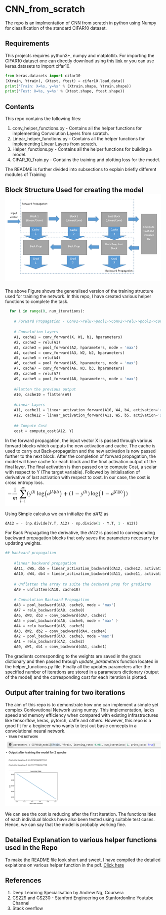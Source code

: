 # CNN_from_scratch
The repo is an implmentation of CNN from scratch in python using Numpy for classification of the standard CIFAR10 dataset.

## Requirements
This projects requires python3+, numpy and matplotlib. For importing the CIFAR10 dataset one can directly download using this [link](https://www.cs.toronto.edu/~kriz/cifar.html) or you can use keras.datasets to import cifar10.
```python
from keras.datasets import cifar10
(Xtrain, Ytrain), (Xtest, Ytest) = cifar10.load_data()
print('Train: X=%s, y=%s' % (Xtrain.shape, Ytrain.shape))
print('Test: X=%s, y=%s' % (Xtest.shape, Ytest.shape))
```

## Contents
This repo contains the following files:
1. conv_helper_functions.py - Contains all the helper functions for implementing Convolution Layers from scratch.
2. Linear_helper_functions.py - Contains all the helper functions for implementing Linear Layers from scratch.
3. Helper_functions.py - Contains all the helper functions for building a model.
4. CIFAR_10_Train.py - Contains the training and plotting loss for the model.

The README is further divided into subsections to explain briefly different modules of Training

## Block Structure Used for creating the model ![alt text](https://github.com/carankt/CNN_from_scratch/blob/master/Block%20Structure.png)
The above Figure shows the generalised version of the training structure used for training the network. In this repo, I have created various helper functions to complete the task.

```python
  for i in range(0, num_iterations):

    # Forward Propagation - Conv1->relu->pool1->Conv2->relu->pool2->Conv3->relu->pool3->flatten->lin->relu->lin->sigmoid
    
    # Convolution Layers
    A1, cache1 = conv_forward(X, W1, b1, hparameters)
    A2, cache2 = relu(A1)
    A3, cache3 = pool_forward(A2, hparameters, mode = 'max')
    A4, cache4 = conv_forward(A3, W2, b2, hparameters)
    A5, cache5 = relu(A4)
    A6, cache6 = pool_forward(A5, hparameters, mode = 'max')
    A7, cache7 = conv_forward(A6, W3, b3, hparameters)
    A8, cache8 = relu(A7)
    A9, cache9 = pool_forward(A8, hparameters, mode = 'max')

    #Flatten the previous output
    A10, cache10 = flatten(A9)

    #Linear Layers
    A11, cache11 = linear_activation_forward(A10, W4, b4, activation='relu')
    A12, cache12 = linear_activation_forward(A11, W5, b5, activation='sigmoid')

    ## Compute Cost
    cost = compute_cost(A12, Y)
```
In the forward propagation, the input vector X is passed through various forward blocks which outputs the new activation and cache. The  cache is used to carry out Back-propagation and the new activation is now passed further to the next block.
After the completion of forward propagation, the model will have cache for each block and the final activation output of the final layer. The final activation is then passed on to compute Cost, a scalar with respect to Y (The target variable). Followed by initialisation of derivative of last activation with respect to cost. In our case, the cost is cross entropy loss.![alt text](https://github.com/carankt/CNN_from_scratch/blob/master/Loss%20Function.png)

Using Simple calculus we can initialize the *dA12* as 
```python
dA12 = - (np.divide(Y.T, A12) - np.divide(1 - Y.T, 1 - A12))
```
For Back Propagating the derivative, the *dA12* is passed to corresponding backward propagation blocks that only saves the parameters necesarry for updating weights. 
```python
## backward propagation

    #linear backward propagation
    dA11, dW5, db5 = linear_activation_backward(dA12, cache12, activation= 'sigmoid')
    dA10, dW4, db4 = linear_activation_backward(dA11, cache11, activation='relu')
    
    # Unflatten the array to suite the backward prop for gradietns
    dA9 = unflatten(dA10, cache10)

    # Convolution Backward Propagation
    dA8 = pool_backward(dA9, cache9, mode = 'max')
    dA7 = relu_backward(dA8, cache8)
    dA6, dW3, db3 = conv_backward(dA7, cache7)
    dA5 = pool_backward(dA6, cache6, mode = 'max' )
    dA4 = relu_backward(dA5, cache5)
    dA3, dW2, db2 = conv_backward(dA4, cache4)
    dA2 = pool_backward(dA3, cache3, mode ='max')
    dA1 = relu_backward(dA2, cache2)
    dA0, dW1, db1 = conv_backward(dA1, cache1)
```
The gradients corresponding to the weights are saved in the grads dictionary and then passed through *update_parameters* function located in the helper_functions.py file. 
Finally all the updates parameters after the specified number of iterations are stored in a parameters dictionary (output of the model) and the corresponding cost for each iteration is plotted. 

## Output after training for two iterations
The aim of this repo is to demonstrate how one can implement a simple yet complex Conlovutional Network using numpy. This implementation, lacks speed and memory efficiency when compared with existing infrastructures like tensorflow, keras, pytorch, caffe and others. However, this repo is a good fit for a begineer who wants to test out basic concepts in a convolutional neural network.
![alt text](https://github.com/carankt/CNN_from_scratch/blob/master/Cost%20after%20two%20iterations.png)

We can see the cost is reducing after the first iteration. The functionalities of each individual blocks have also been tested using suitable test cases. Hence, we can say that the model is probably working fine.  

## Detailed Explanation to various helper functions used in the Repo
To make the README file look short and sweet, I have compiled the detailed explations on various helper function in the pdf. [Click here](https://github.com/carankt/CNN_from_scratch/blob/master/Detailed%20Explanation%20of%20helper%20functions%20used%20in%20this%20repo.pdf)

## References
1. Deep Learning Specialisation by Andrew Ng, Coursera
2. CS229 and CS230 - Stanford Engineering on Stanfordonline Youtube Channel
3. Stack overflow 
